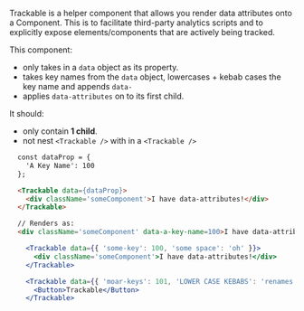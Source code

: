 Trackable is a helper component that allows you render data attributes onto a Component.
This is to facilitate third-party analytics scripts and to explicitly expose elements/components that are actively being tracked.

This component:
- only takes in a `data` object as its property.
- takes key names from the `data` object, lowercases + kebab cases the key name and appends `data-`
- applies `data-attributes` on to its first child.

It should:
- only contain **1 child**.
- not nest `<Trackable />` with in a  `<Trackable />`

```html
  const dataProp = {
    'A Key Name': 100
  };

  <Trackable data={dataProp}>
    <div className='someComponent'>I have data-attributes!</div>
  </Trackable>

  // Renders as:
  <div className='someComponent' data-a-key-name=100>I have data-attributes!</div>
```

```jsx
    <Trackable data={{ 'some-key': 100, 'some space': 'oh' }}>
      <div className='someComponent'>I have data-attributes!</div>
    </Trackable>
```

```jsx
    <Trackable data={{ 'moar-keys': 101, 'LOWER CASE KEBABS': 'renames keys' }}>
      <Button>Trackable</Button>
    </Trackable>
```
